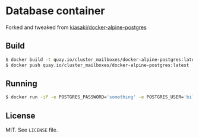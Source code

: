 Database container
==

Forked and tweaked from [kiasaki/docker-alpine-postgres](//github.com/kiasaki/docker-alpine-postgres)

Build
--

```bash
$ docker build -t quay.io/cluster_mailboxes/docker-alpine-postgres:latest .
$ docker push quay.io/cluster_mailboxes/docker-alpine-postgres:latest
```

Running
--

```bash
$ docker run -iP -e POSTGRES_PASSWORD='something' -e POSTGRES_USER='bilbo' -e POSTGRES_DB='someshite' quay.io/cluster_mailboxes/docker-alpine-postgres:latest
```

License
--

MIT. See `LICENSE` file.
